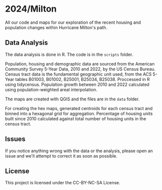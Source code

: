 # 2024/Milton

All our code and maps for our exploration of the recent housing and population changes within Hurricane Milton's path. 

## Data Analysis

The data analysis is done in R. The code is in the `scripts` folder.

Population, housing and demographic data are sourced from the American Community Survey 5-Year Data, 2010 and 2022, by the US Census Bureau. Census tract data is the fundamental geographic unit used, from the ACS 5-Year tables B01003, B01002, B25001, B25034, B25038. Proccessed in R using tidycensus. Population growth between 2010 and 2022 calculated using population-weighted areal interpolation.

The maps are created with QGIS and the files are in the `data` folder.

For creating the hex maps, generated centroids for each census tract and binned into a hexagonal grid for aggregation. Percentage of housing units built since 2010 calculated against total number of housing units in the census tract.

## Issues

If you notice anything wrong with the data or the analysis, please open an issue and we'll attempt to correct it as soon as possible.

## License

This project is licensed under the CC-BY-NC-SA License.
